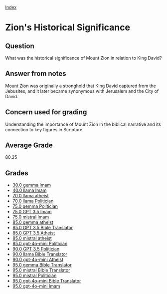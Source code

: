 
[Index](../index.md)
# Zion's Historical Significance
## Question
What was the historical significance of Mount Zion in relation to King David?

## Answer from notes
Mount Zion was originally a stronghold that King David captured from the Jebusites, and it later became synonymous with Jerusalem and the City of David.

## Concern used for grading
Understanding the importance of Mount Zion in the biblical narrative and its connection to key figures in Scripture.

## Average Grade
80.25

## Grades
 * [30.0 gemma Imam](../answers/gemma_Imam/Zion's_Historical_Significance.md)
 * [40.0 llama Imam](../answers/llama_Imam/Zion's_Historical_Significance.md)
 * [70.0 llama atheist](../answers/llama_atheist/Zion's_Historical_Significance.md)
 * [70.0 llama Politician](../answers/llama_Politician/Zion's_Historical_Significance.md)
 * [75.0 gemma Politician](../answers/gemma_Politician/Zion's_Historical_Significance.md)
 * [75.0 GPT 3.5 Imam](../answers/GPT_3.5_Imam/Zion's_Historical_Significance.md)
 * [75.0 mistral Imam](../answers/mistral_Imam/Zion's_Historical_Significance.md)
 * [85.0 gemma atheist](../answers/gemma_atheist/Zion's_Historical_Significance.md)
 * [85.0 GPT 3.5 Bible Translator](../answers/GPT_3.5_Bible_Translator/Zion's_Historical_Significance.md)
 * [85.0 GPT 3.5 Atheist](../answers/GPT_3.5_Atheist/Zion's_Historical_Significance.md)
 * [85.0 mistral atheist](../answers/mistral_atheist/Zion's_Historical_Significance.md)
 * [85.0 gpt-4o-mini Politician](../answers/gpt-4o-mini_Politician/Zion's_Historical_Significance.md)
 * [90.0 GPT 3.5 Politician](../answers/GPT_3.5_Politician/Zion's_Historical_Significance.md)
 * [90.0 llama Bible Translator](../answers/llama_Bible_Translator/Zion's_Historical_Significance.md)
 * [90.0 gpt-4o-mini Atheist](../answers/gpt-4o-mini_Atheist/Zion's_Historical_Significance.md)
 * [95.0 gemma Bible Translator](../answers/gemma_Bible_Translator/Zion's_Historical_Significance.md)
 * [95.0 mistral Bible Translator](../answers/mistral_Bible_Translator/Zion's_Historical_Significance.md)
 * [95.0 mistral Politician](../answers/mistral_Politician/Zion's_Historical_Significance.md)
 * [95.0 gpt-4o-mini Bible Translator](../answers/gpt-4o-mini_Bible_Translator/Zion's_Historical_Significance.md)
 * [95.0 gpt-4o-mini Imam](../answers/gpt-4o-mini_Imam/Zion's_Historical_Significance.md)
